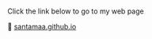 ###

<p>Click the link below to go to my web page</p>

<span>
  🔗
  <a href="https://santamaa.github.io/">santamaa.github.io</a>
</span>
